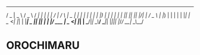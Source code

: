   ___  ____   ___   ____ _   _ ___ __  __    _    ____  _   _ 
 / _ \|  _ \ / _ \ / ___| | | |_ _|  \/  |  / \  |  _ \| | | |
| | | | |_) | | | | |   | |_| || || |\/| | / _ \ | |_) | | | |
| |_| |  _ <| |_| | |___|  _  || || |  | |/ ___ \|  _ <| |_| |
 \___/|_| \_\\___/ \____|_| |_|___|_|  |_/_/   \_\_| \_\\___/ 





# OROCHIMARU                                                              
